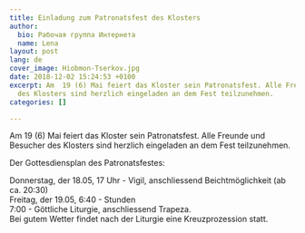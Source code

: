 ```yaml
---
title: Einladung zum Patronatsfest des Klosters
author:
  bio: Рабочая группа Интернета
  name: Lena
layout: post
lang: de
cover_image: Hiobmon-Tserkov.jpg
date: 2018-12-02 15:24:53 +0100
excerpt: Am  19 (6) Mai feiert das Kloster sein Patronatsfest. Alle Freunde und  Besucher
  des Klosters sind herzlich eingeladen an dem Fest teilzunehmen.
categories: []

---
```

Am  19 (6) Mai feiert das Kloster sein Patronatsfest. Alle Freunde und  Besucher des Klosters sind herzlich eingeladen an dem Fest teilzunehmen.

Der Gottesdiensplan des Patronatsfestes:

Donnerstag, der 18.05, 17 Uhr - Vigil, anschliessend Beichtmöglichkeit (ab ca. 20:30)  
 Freitag, der 19.05, 6:40 - Stunden  
                                7:00 - Göttliche Liturgie, anschliessend Trapeza.  
 Bei gutem Wetter findet nach der Liturgie eine Kreuzprozession statt.